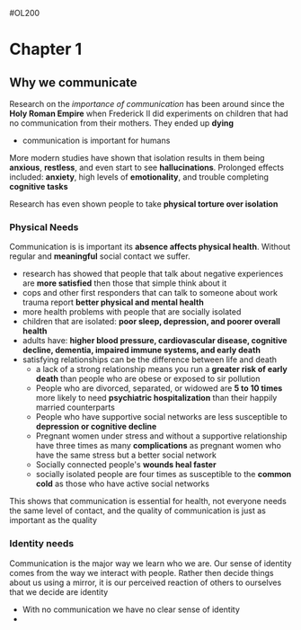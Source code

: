 #OL200

# Chapter 1

## Why we communicate

Research on the *importance of communication* has been around since the **Holy Roman Empire** when Frederick II did experiments on children that had no communication from their mothers. They ended up **dying**
- communication is important for humans

More modern studies have shown that isolation results in them being **anxious**, **restless**, and even start to see **hallucinations**. Prolonged effects included: **anxiety**, high levels of **emotionality**, and trouble completing **cognitive tasks**

Research has even shown people to take **physical torture over isolation**

### Physical Needs

Communication is is important its **absence affects physical health**. Without regular and **meaningful** social contact we suffer.
- research has showed that people that talk about negative experiences are **more satisfied** then those that simple think about it
- cops and other first responders that can talk to someone about work trauma report **better physical and mental health**
- more health problems with people that are socially isolated
- children that are isolated: **poor sleep, depression, and poorer overall health**
- adults have: **higher blood pressure, cardiovascular disease, cognitive decline, dementia, impaired immune systems, and early death**
- satisfying relationships can be the difference between life and death
	- a lack of a strong relationship means you run a **greater risk of early death** than people who are obese or exposed to sir pollution
	- People who are divorced, separated, or widowed are **5 to 10 times** more likely to need **psychiatric hospitalization** than their happily married counterparts
	- People who have supportive social networks are less susceptible to **depression or cognitive decline**
	- Pregnant women under stress and without a supportive relationship have three times as many **complications** as pregnant women who have the same stress but a better social network
	- Socially connected people's **wounds heal faster**
	- socially isolated people are four times as susceptible to the **common cold** as those who have active social networks 

This shows that communication is essential for health, not everyone needs the same level of contact, and the quality of communication is just as important as the quality

### Identity needs

Communication is the major way we learn who we are. Our sense of identity comes from the way we interact with people. Rather then decide things about us using a mirror, it is our perceived reaction of others to ourselves that we decide are identity
- With no communication we have no clear sense of identity
- 



